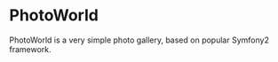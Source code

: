PhotoWorld
==========

PhotoWorld is a very simple photo gallery, based on popular Symfony2 framework. 
